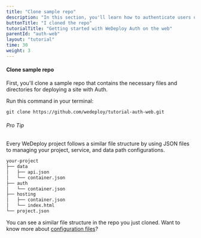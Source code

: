 ```yaml
---
title: "Clone sample repo"
description: "In this section, you'll learn how to authenticate users on the web using the WeDeploy API Client."
buttonTitle: "I cloned the repo"
tutorialTitle: "Getting started with WeDeploy Auth on the web"
parentId: "auth-web"
layout: "tutorial"
time: 30
weight: 3
---
```


#### Clone sample repo

First, you'll clone a sample repo that contains the necessary files and directories for deploying a site with Auth.

Run this command in your terminal: 

```
git clone https://github.com/wedeploy/tutorial-auth-web.git
```

<aside>

###### <span class="icon-16-star"></span> Pro Tip

Every WeDeploy project follows a similar file structure by using JSON files to managing your project, service, and data path configurations.

```xml
your-project
├── data
│   ├── api.json
│   └── container.json
├── auth
│   └── container.json
├── hosting
│   ├── container.json
│   └── index.html
└── project.json
```

You can see a similar file structure in the repo you just cloned. Want to know more about <a href="http://wedeploy.com/docs/intro/configuration-files.html" target="_blank">configuration files</a>?

</aside>
